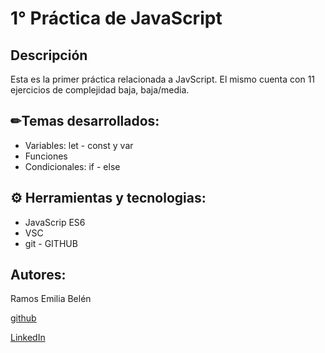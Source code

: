 # **1° Práctica de JavaScript** 
## Descripción

Esta es la primer práctica relacionada a JavScript. El mismo cuenta con 11 ejercicios de complejidad baja, baja/media.


## ✏Temas desarrollados:
- Variables: let - const y var
- Funciones
- Condicionales: if - else


## **⚙ Herramientas y tecnologias:** 
- JavaScrip ES6
- VSC
- git - GITHUB 



## Autores: 
Ramos Emilia Belén 

[github](https://github.com/emiliabelen) 

[LinkedIn](https://www.linkedin.com/in/emiliabelenramos/)